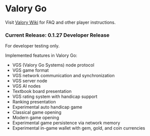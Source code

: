 # Valory Go

Visit [Valory Wiki](https://github.com/primecoin/valory/wiki) for FAQ and other player instructions.

### Current Release: 0.1.27 Developer Release

For developer testing only.

Implemented features in Valory Go:

* VGS (Valory Go Systems) node protocol
* VGS game format
* VGS network communication and synchronization
* VGS server node
* VGS AI nodes
* Textbook board presentation
* VGS rating system with handicap support
* Ranking presentation
* Experimental auto handicap game
* Classical game opening
* Modern game opening
* Experimental game persistence via network memory
* Experimental in-game wallet with gem, gold, and coin currencies
